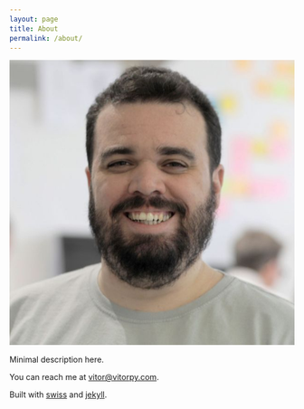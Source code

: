 ```yaml
---
layout: page
title: About
permalink: /about/
---
```


![Picture of Vitor Py](/assets/img/profile.jpg)

Minimal description here.

You can reach me at [vitor@vitorpy.com](vitor@vitorpy.com).

Built with [swiss](https://github.com/broccolini/swiss) and [jekyll](https://github.com/jekyll/jekyll).
